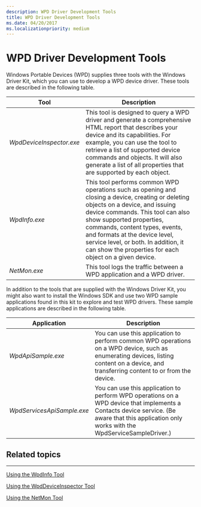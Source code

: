 ```yaml
---
description: WPD Driver Development Tools
title: WPD Driver Development Tools
ms.date: 04/20/2017
ms.localizationpriority: medium
---
```


# WPD Driver Development Tools


Windows Portable Devices (WPD) supplies three tools with the Windows Driver Kit, which you can use to develop a WPD device driver. These tools are described in the following table.

| Tool                     | Description                                                                                                                                                                                                                                                                                                                                                              |
|--------------------------|--------------------------------------------------------------------------------------------------------------------------------------------------------------------------------------------------------------------------------------------------------------------------------------------------------------------------------------------------------------------------|
| *WpdDeviceInspector.exe* | This tool is designed to query a WPD driver and generate a comprehensive HTML report that describes your device and its capabilities. For example, you can use the tool to retrieve a list of supported device commands and objects. It will also generate a list of all properties that are supported by each object.                                                   |
| *WpdInfo.exe*            | This tool performs common WPD operations such as opening and closing a device, creating or deleting objects on a device, and issuing device commands. This tool can also show supported properties, commands, content types, events, and formats at the device level, service level, or both. In addition, it can show the properties for each object on a given device. |
| *NetMon.exe*             | This tool logs the traffic between a WPD application and a WPD driver.                                                                                                                                                                                                                                                                                                   |

 

In addition to the tools that are supplied with the Windows Driver Kit, you might also want to install the Windows SDK and use two WPD sample applications found in this kit to explore and test WPD drivers. These sample applications are described in the following table.

| Application                | Description                                                                                                                                                                                    |
|----------------------------|------------------------------------------------------------------------------------------------------------------------------------------------------------------------------------------------|
| *WpdApiSample.exe*         | You can use this application to perform common WPD operations on a WPD device, such as enumerating devices, listing content on a device, and transferring content to or from the device.       |
| *WpdServicesApiSample.exe* | You can use this application to perform WPD operations on a WPD device that implements a Contacts device service. (Be aware that this application only works with the WpdServiceSampleDriver.) |

 

## <span id="related_topics"></span>Related topics


****
[Using the WpdInfo Tool](using-the-wpdinfo-tool.md)

[Using the WpdDeviceInspector Tool](using-the-wpddeviceinspector-tool.md)

[Using the NetMon Tool](using-the-netmon-tool.md)

 

 





